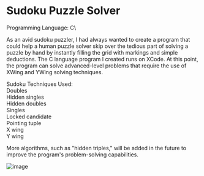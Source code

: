 # Sudoku Puzzle Solver

Programming Language: C\

As an avid sudoku puzzler, I had always wanted to create a program that could help a human puzzle solver skip over the tedious part of solving a puzzle by hand by instantly filling the grid with markings and simple deductions. The C language program I created runs on XCode. At this point, the program can solve advanced-level problems that require the use of XWing and YWing solving techniques.

Sudoku Techniques Used:\
Doubles\
Hidden singles\
Hidden doubles\
Singles\
Locked candidate\
Pointing tuple\
X wing\
Y wing

More algorithms, such as "hidden triples," will be added in the future to improve the program's problem-solving capabilities.

![image](https://user-images.githubusercontent.com/98360062/201838621-836a44a4-8b4e-45e9-8f02-98a042657eb1.png)
